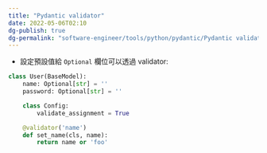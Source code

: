 ```yaml
---
title: "Pydantic validator"
date: 2022-05-06T02:10
dg-publish: true
dg-permalink: "software-engineer/tools/python/pydantic/Pydantic validator"
---
```

- 設定預設值給 `Optional` 欄位可以透過 validator:
```python
class User(BaseModel):
    name: Optional[str] = ''
    password: Optional[str] = ''

    class Config:
        validate_assignment = True

    @validator('name')
    def set_name(cls, name):
        return name or 'foo'
```
